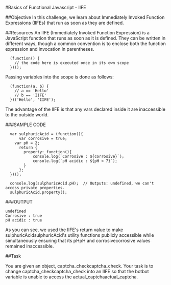 #Basics of Functional Javascript - IIFE

##Objective 
In this challenge, we learn about Immediately Invoked Function Expressions (IIFEs) that run as soon as they are defined.

##Resources 
An IIFE (Immediately Invoked Function Expression) is a JavaScript function that runs as soon as it is defined. They can be written in different ways, though a common convention is to enclose both the function expression and invocation in parentheses.

```
  (function() {  
    // the code here is executed once in its own scope  
  })();  
```

Passing variables into the scope is done as follows:

```
  (function(a, b) {  
    // a == 'Hello'  
    // b == 'IIFE'  
  })('Hello', 'IIFE');  
```

The advantage of the IIFE is that any vars declared inside it are inaccessible to the outside world.

###SAMPLE CODE

```
  var sulphuricAcid = (function(){  
	  var corrosive = true;  
  	var pH = 2;  
	  return {   
  		property: function(){  
  			console.log(`Corrosive : ${corrosive}`);  
	  		console.log(`pH acidic : ${pH < 7}`);  
  		}  
	  };  
  })();  
  
  console.log(sulphuricAcid.pH);  // Outputs: undefined, we can't access private properties.  
  sulphuricAcid.property();  
```

###OUTPUT

```
undefined  
Corrosive : true  
pH acidic : true  
```

As you can see, we used the IIFE's return value to make sulphuricAcidsulphuricAcid's utility functions publicly accessible while simultaneously ensuring that its pHpH and corrosivecorrosive values remained inaccessible.

##Task

You are given an object, captcha_checkcaptcha_check. Your task is to change captcha_checkcaptcha_check into an IIFE so that the botbot variable is unable to access the actual_captchaactual_captcha.  

